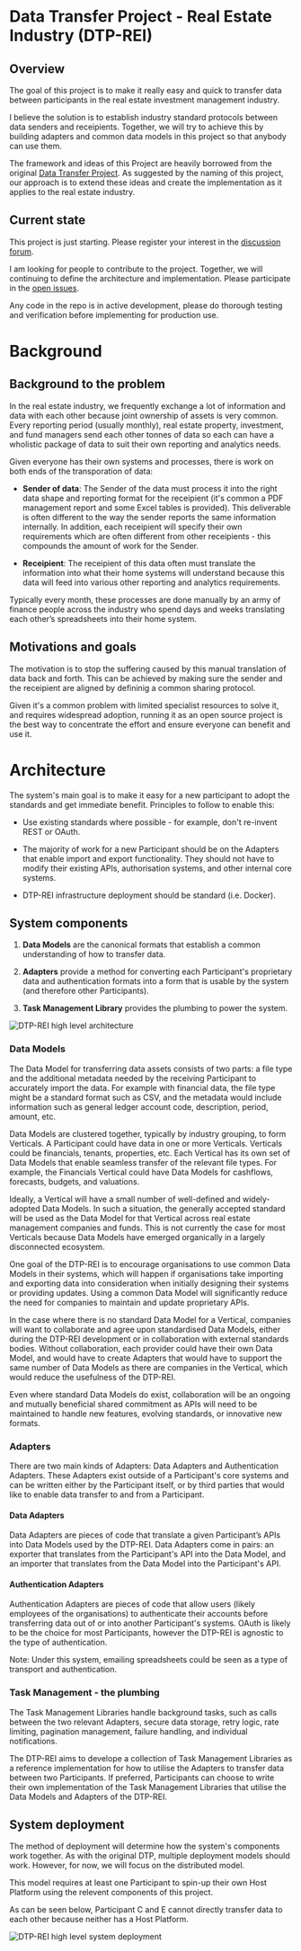 # Data Transfer Project - Real Estate Industry (DTP-REI)

## Overview

The goal of this project is to make it really easy and quick to transfer data between participants in the real estate investment management industry.

I believe the solution is to establish industry standard protocols between data senders and receipients. Together, we will try to achieve this by building adapters and common data models in this project so that anybody can use them.

The framework and ideas of this Project are heavily borrowed from the original [Data Transfer Project](https://datatransferproject.dev). As suggested by the naming of this project, our approach is to extend these ideas and create the implementation as it applies to the real estate industry.

## Current state

This project is just starting. Please register your interest in the [discussion forum](https://github.com/itsrobli/data-transfer-project-real-estate-industry/discussions/2).

I am looking for people to contribute to the project. Together, we will continuing to define the architecture and implementation. Please participate in the [open issues](https://github.com/itsrobli/data-transfer-project-real-estate-industry/issues).

Any code in the repo is in active development, please do thorough testing and verification before implementing for production use.

# Background

##  Background to the problem

In the real estate industry, we frequently exchange a lot of information and data with each other because joint ownership of assets is very common. Every reporting period (usually monthly), real estate property, investment, and fund managers send each other tonnes of data so each can have a wholistic package of data to suit their own reporting and analytics needs.

Given everyone has their own systems and processes, there is work on both ends of the transporation of data:

- **Sender of data**: The Sender of the data must process it into the right data shape and reporting format for the receipient (it's common a PDF management report and some Excel tables is provided). This deliverable is often different to the way the sender reports the same information internally. In addition, each receipient will specify their own requirements which are often different from other receipients - this compounds the amount of work for the Sender. 

- **Receipient**: The receipient of this data often must translate the information into what their home systems will understand because this data will feed into various other reporting and analytics requirements.

Typically every month, these processes are done manually by an army of finance people across the industry who spend days and weeks translating each other’s spreadsheets into their home system.

## Motivations and goals

The motivation is to stop the suffering caused by this manual translation of data back and forth. This can be achieved by making sure the sender and the receipient are aligned by defininig a common sharing protocol.

Given it's a common problem with limited specialist resources to solve it, and requires widespread adoption, running it as an open source project is the best way to concentrate the effort and ensure everyone can benefit and use it.

# Architecture

The system's main goal is to make it easy for a new participant to adopt the standards and get immediate benefit. Principles to follow to enable this:

- Use existing standards where possible - for example, don't re-invent REST or OAuth.

- The majority of work for a new Participant should be on the Adapters that enable import and export functionality. They should not have to modify their existing APIs, authorisation systems, and other internal core systems.

- DTP-REI infrastructure deployment should be standard (i.e. Docker).

## System components

1. **Data Models​** are the canonical formats that establish a common understanding of how to
transfer data.

2. **Adapters​** provide a method for converting each Participant's proprietary data and
authentication formats into a form that is usable by the system (and therefore other Participants).

3. **Task Management Library**​ provides the plumbing to power the system.

![DTP-REI high level architecture](/documentation/dtp-rei-architecture-components.png)

### Data Models

The Data Model for transferring data assets consists of two parts: a file type and the additional metadata needed by the receiving Participant to accurately import the data. For example with financial data, the file type might be a standard format such as CSV, and the metadata would include information such as general ledger account code, description, period, amount, etc.

Data Models are clustered together, typically by industry grouping, to form Verticals. A Participant could have data in one or more Verticals. Verticals could be financials, tenants, properties, etc. Each Vertical has its own set of Data Models that enable seamless transfer of the relevant file types. For example, the Financials Vertical could have Data Models for cashflows, forecasts, budgets, and valuations.

Ideally, a Vertical will have a small number of well-defined and widely-adopted Data Models. In such a situation, the generally accepted standard will be used as the Data Model for that Vertical across real estate management companies and funds. This is not currently the case for most Verticals because Data Models have emerged organically in a largely disconnected ecosystem.

One goal of the DTP-REI is to encourage organisations to use common Data Models in their systems, which will happen if organisations take importing and exporting data into consideration when initially designing their systems or providing updates. Using a common Data Model will significantly reduce the need for companies to maintain and update proprietary APIs.

In the case where there is no standard Data Model for a Vertical, companies will want to collaborate and agree upon standardised Data Models, either during the DTP-REI development or in collaboration with external standards bodies. Without collaboration, each provider could have their own Data Model, and would have to create Adapters that would have to support the same number of Data Models as there are companies in the Vertical, which would reduce the usefulness of the DTP-REI.

Even where standard Data Models do exist, collaboration will be an ongoing and mutually beneficial shared commitment as APIs will need to be maintained to handle new features, evolving standards, or innovative new formats.

### Adapters

There are two main kinds of Adapters: Data Adapters and Authentication Adapters. These Adapters exist outside of a Participant's core systems and can be written either by the Participant itself, or by third parties that would like to enable data transfer to and from a Participant.

#### Data Adapters

Data Adapters are pieces of code that translate a given Participant’s APIs into Data Models used by the DTP-REI. Data Adapters come in pairs: an exporter that translates from the Participant's API into the Data Model, and an importer that translates from the Data Model into the Participant's API.

#### Authentication Adapters

Authentication Adapters are pieces of code that allow users (likely employees of the organisations) to authenticate their accounts before transferring data out of or into another Participant's systems. OAuth is likely to be the choice for most Participants, however the DTP-REI is agnostic to the type of authentication.

Note: Under this system, emailing spreadsheets could be seen as a type of transport and authentication.


### Task Management - the plumbing

The Task Management Libraries handle background tasks, such as calls between the two relevant Adapters, secure data storage, retry logic, rate limiting, pagination management, failure handling, and individual notifications.

The DTP-REI aims to develope a collection of Task Management Libraries as a reference implementation for how to utilise the Adapters to transfer data between two Participants. If preferred, Participants can choose to write their own implementation of the Task Management Libraries that utilise the Data Models and Adapters of the DTP-REI.

## System deployment

The method of deployment will determine how the system's components work together. As with the original DTP, multiple deployment models should work. However, for now, we will focus on the distributed model.

This model requires at least one Participant to spin-up their own Host Platform using the relevent components of this project. 

As can be seen below, Participant C and E cannot directly transfer data to each other because neither has a Host Platform.

![DTP-REI high level system deployment](/documentation/dtp-rei-architecture-system-deployment.png)
